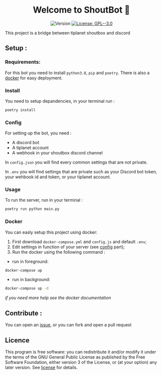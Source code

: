 <h1 align="center">Welcome to ShoutBot 👋</h1>
<p align="center">
  <img alt="Version" src="https://img.shields.io/badge/version-0.1.0-blue.svg?cacheSeconds=2592000" />
  <a href="/license" target="_blank">
    <img alt="License: GPL--3.0" src="https://img.shields.io/badge/License-GPL--3.0-yellow.svg" />
  </a>
</p>

This project is a bridge between tiplanet shoutbox and discord

## Setup :

### Requirements:

For this bot you need to install `python3.8`, `pip` and `poetry`. There is also a [docker](#docker) for easy deployment.

### Install

You need to setup depandencies, in your terminal run :

```sh
poetry install
```

### Config

For setting up the bot, you need :

-   A discord bot
-   A tiplanet account
-   A webhook in your shoutbox discord channel

In `config.json` you will find every common settings that are not private.

In `.env` you will find settings that are private such as your Discord bot token, your wehbook id and token, or your tiplanet account.

### Usage

To run the server, run in your terminal :

```sh
poetry run python main.py
```

### Docker

You can easly setup this project using docker:

1. First download `docker-compose.yml` and `config.js` and default `.env`;
2. Edit settings in function of your server (see [config](#config) part);
3. Run the docker using the following command :

-   run in foreground:

```sh
docker-compose up
```

-   run in background:

```sh
docker-compose up -d
```

_if you need more help see the docker documentation_

<!-- For updating the container:
```sh
docker-compose pull
``` -->
## Contribute : 

You can open an [issue](https://github.com/LeGmask/NotWistaBot/issues/new/choose), or you can fork and open a pull request

## Licence

This program is free software: you can redistribute it and/or modify it under the terms of the GNU General Public License as published by the Free Software Foundation, either version 3 of the License, or (at your option) any later version.
See [license](license) for details.
